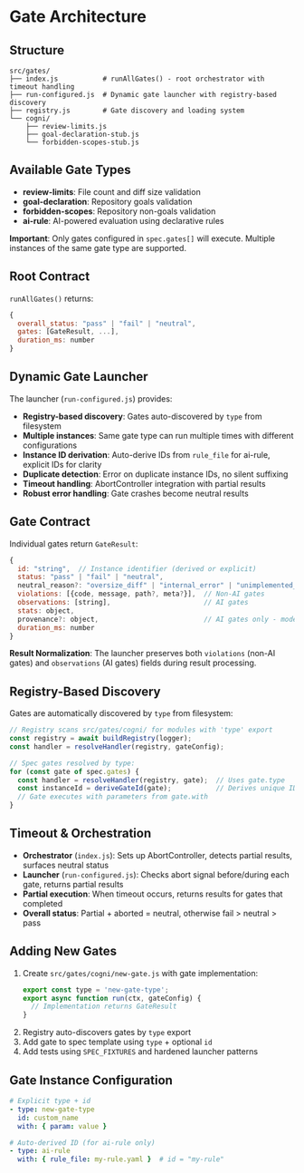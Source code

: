 # Gate Architecture

## Structure
```
src/gates/
├── index.js           # runAllGates() - root orchestrator with timeout handling
├── run-configured.js  # Dynamic gate launcher with registry-based discovery
├── registry.js        # Gate discovery and loading system
└── cogni/
    ├── review-limits.js
    ├── goal-declaration-stub.js
    └── forbidden-scopes-stub.js
```

## Available Gate Types
- **review-limits**: File count and diff size validation
- **goal-declaration**: Repository goals validation  
- **forbidden-scopes**: Repository non-goals validation
- **ai-rule**: AI-powered evaluation using declarative rules

**Important**: Only gates configured in `spec.gates[]` will execute. Multiple instances of the same gate type are supported.

## Root Contract
`runAllGates()` returns:
```javascript
{
  overall_status: "pass" | "fail" | "neutral",
  gates: [GateResult, ...],
  duration_ms: number
}
```

## Dynamic Gate Launcher
The launcher (`run-configured.js`) provides:
- **Registry-based discovery**: Gates auto-discovered by `type` from filesystem
- **Multiple instances**: Same gate type can run multiple times with different configurations
- **Instance ID derivation**: Auto-derive IDs from `rule_file` for ai-rule, explicit IDs for clarity
- **Duplicate detection**: Error on duplicate instance IDs, no silent suffixing
- **Timeout handling**: AbortController integration with partial results
- **Robust error handling**: Gate crashes become neutral results

## Gate Contract
Individual gates return `GateResult`:
```javascript
{
  id: "string",  // Instance identifier (derived or explicit)
  status: "pass" | "fail" | "neutral",
  neutral_reason?: "oversize_diff" | "internal_error" | "unimplemented_gate" | ...,
  violations: [{code, message, path?, meta?}],  // Non-AI gates
  observations: [string],                       // AI gates  
  stats: object,
  provenance?: object,                          // AI gates only - model config + audit info
  duration_ms: number
}
```

**Result Normalization**: The launcher preserves both `violations` (non-AI gates) and `observations` (AI gates) fields during result processing.

## Registry-Based Discovery
Gates are automatically discovered by `type` from filesystem:
```javascript
// Registry scans src/gates/cogni/ for modules with 'type' export
const registry = await buildRegistry(logger);
const handler = resolveHandler(registry, gateConfig);

// Spec gates resolved by type:
for (const gate of spec.gates) {
  const handler = resolveHandler(registry, gate);  // Uses gate.type
  const instanceId = deriveGateId(gate);           // Derives unique ID
  // Gate executes with parameters from gate.with
}
```

## Timeout & Orchestration
- **Orchestrator** (`index.js`): Sets up AbortController, detects partial results, surfaces neutral status
- **Launcher** (`run-configured.js`): Checks abort signal before/during each gate, returns partial results  
- **Partial execution**: When timeout occurs, returns results for gates that completed
- **Overall status**: Partial + aborted = neutral, otherwise fail > neutral > pass

## Adding New Gates
1. Create `src/gates/cogni/new-gate.js` with gate implementation:
   ```javascript
   export const type = 'new-gate-type';
   export async function run(ctx, gateConfig) {
     // Implementation returns GateResult
   }
   ```
2. Registry auto-discovers gates by `type` export
3. Add gate to spec template using `type` + optional `id`
4. Add tests using `SPEC_FIXTURES` and hardened launcher patterns

## Gate Instance Configuration
```yaml
# Explicit type + id
- type: new-gate-type
  id: custom_name
  with: { param: value }

# Auto-derived ID (for ai-rule only)  
- type: ai-rule
  with: { rule_file: my-rule.yaml }  # id = "my-rule"
```